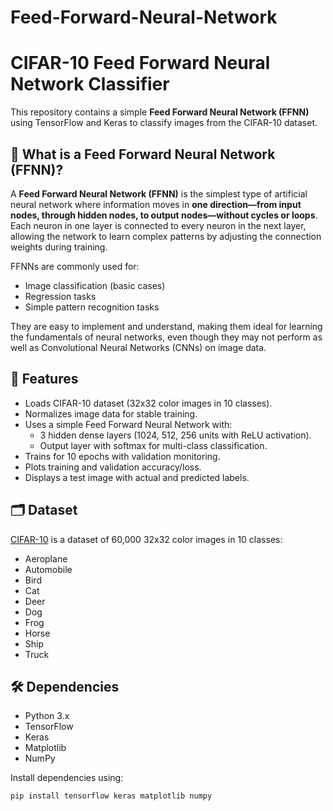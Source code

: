 # Feed-Forward-Neural-Network
# CIFAR-10 Feed Forward Neural Network Classifier

This repository contains a simple **Feed Forward Neural Network (FFNN)** using TensorFlow and Keras to classify images from the CIFAR-10 dataset.

## 🤖 What is a Feed Forward Neural Network (FFNN)?

A **Feed Forward Neural Network (FFNN)** is the simplest type of artificial neural network where information moves in **one direction—from input nodes, through hidden nodes, to output nodes—without cycles or loops**. Each neuron in one layer is connected to every neuron in the next layer, allowing the network to learn complex patterns by adjusting the connection weights during training.

FFNNs are commonly used for:
- Image classification (basic cases)
- Regression tasks
- Simple pattern recognition tasks

They are easy to implement and understand, making them ideal for learning the fundamentals of neural networks, even though they may not perform as well as Convolutional Neural Networks (CNNs) on image data.

## 🚀 Features
- Loads CIFAR-10 dataset (32x32 color images in 10 classes).
- Normalizes image data for stable training.
- Uses a simple Feed Forward Neural Network with:
  - 3 hidden dense layers (1024, 512, 256 units with ReLU activation).
  - Output layer with softmax for multi-class classification.
- Trains for 10 epochs with validation monitoring.
- Plots training and validation accuracy/loss.
- Displays a test image with actual and predicted labels.

## 🗂️ Dataset
[CIFAR-10](https://www.cs.toronto.edu/~kriz/cifar.html) is a dataset of 60,000 32x32 color images in 10 classes:
- Aeroplane
- Automobile
- Bird
- Cat
- Deer
- Dog
- Frog
- Horse
- Ship
- Truck

## 🛠️ Dependencies
- Python 3.x
- TensorFlow
- Keras
- Matplotlib
- NumPy

Install dependencies using:
```bash
pip install tensorflow keras matplotlib numpy
